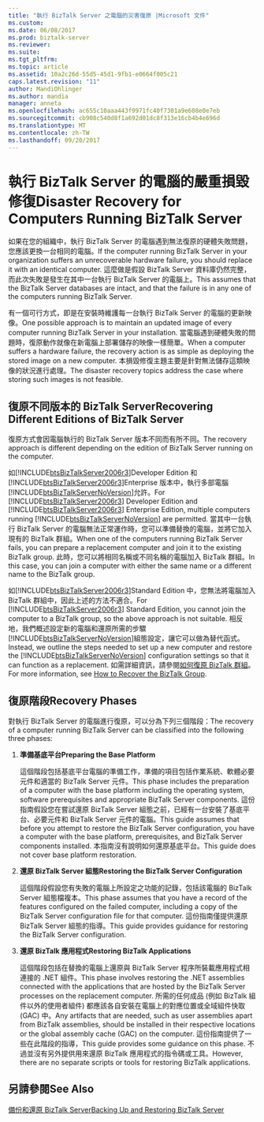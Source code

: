 ```yaml
---
title: "執行 BizTalk Server 之電腦的災害復原 |Microsoft 文件"
ms.custom: 
ms.date: 06/08/2017
ms.prod: biztalk-server
ms.reviewer: 
ms.suite: 
ms.tgt_pltfrm: 
ms.topic: article
ms.assetid: 10a2c26d-55d5-45d1-9fb1-e0664f005c21
caps.latest.revision: "11"
author: MandiOhlinger
ms.author: mandia
manager: anneta
ms.openlocfilehash: ac655c10aaa443f9971fc40f7301a9e608e0e7eb
ms.sourcegitcommit: cb908c540d8f1a692d01dc8f313e16cb4b4e696d
ms.translationtype: MT
ms.contentlocale: zh-TW
ms.lasthandoff: 09/20/2017
---
```

# <a name="disaster-recovery-for-computers-running-biztalk-server"></a><span data-ttu-id="f5852-102">執行 BizTalk Server 的電腦的嚴重損毀修復</span><span class="sxs-lookup"><span data-stu-id="f5852-102">Disaster Recovery for Computers Running BizTalk Server</span></span>
<span data-ttu-id="f5852-103">如果在您的組織中，執行 BizTalk Server 的電腦遇到無法復原的硬體失敗問題，您應該更換一台相同的電腦。</span><span class="sxs-lookup"><span data-stu-id="f5852-103">If the computer running BizTalk Server in your organization suffers an unrecoverable hardware failure, you should replace it with an identical computer.</span></span> <span data-ttu-id="f5852-104">這麼做是假設 BizTalk Server 資料庫仍然完整，而此次失敗是發生在其中一台執行 BizTalk Server 的電腦上。</span><span class="sxs-lookup"><span data-stu-id="f5852-104">This assumes that the BizTalk Server databases are intact, and that the failure is in any one of the computers running BizTalk Server.</span></span>  
  
 <span data-ttu-id="f5852-105">有一個可行方式，即是在安裝時維護每一台執行 BizTalk Server 的電腦的更新映像。</span><span class="sxs-lookup"><span data-stu-id="f5852-105">One possible approach is to maintain an updated image of every computer running BizTalk Server in your installation.</span></span> <span data-ttu-id="f5852-106">當電腦遇到硬體失敗的問題時，復原動作就像在新電腦上部署儲存的映像一樣簡單。</span><span class="sxs-lookup"><span data-stu-id="f5852-106">When a computer suffers a hardware failure, the recovery action is as simple as deploying the stored image on a new computer.</span></span> <span data-ttu-id="f5852-107">本損毀修復主題主要是針對無法儲存這類映像的狀況進行處理。</span><span class="sxs-lookup"><span data-stu-id="f5852-107">The disaster recovery topics address the case where storing such images is not feasible.</span></span>  
## <a name="recovering-different-editions-of-biztalk-server"></a><span data-ttu-id="f5852-108">復原不同版本的 BizTalk Server</span><span class="sxs-lookup"><span data-stu-id="f5852-108">Recovering Different Editions of BizTalk Server</span></span>  
 <span data-ttu-id="f5852-109">復原方式會因電腦執行的 BizTalk Server 版本不同而有所不同。</span><span class="sxs-lookup"><span data-stu-id="f5852-109">The recovery approach is different depending on the edition of BizTalk Server running on the computer.</span></span>  
  
 <span data-ttu-id="f5852-110">如[!INCLUDE[btsBizTalkServer2006r3](../includes/btsbiztalkserver2006r3-md.md)]Developer Edition 和[!INCLUDE[btsBizTalkServer2006r3](../includes/btsbiztalkserver2006r3-md.md)]Enterprise 版本中，執行多部電腦[!INCLUDE[btsBizTalkServerNoVersion](../includes/btsbiztalkservernoversion-md.md)]允許。</span><span class="sxs-lookup"><span data-stu-id="f5852-110">For [!INCLUDE[btsBizTalkServer2006r3](../includes/btsbiztalkserver2006r3-md.md)] Developer Edition and [!INCLUDE[btsBizTalkServer2006r3](../includes/btsbiztalkserver2006r3-md.md)] Enterprise Edition, multiple computers running [!INCLUDE[btsBizTalkServerNoVersion](../includes/btsbiztalkservernoversion-md.md)] are permitted.</span></span> <span data-ttu-id="f5852-111">當其中一台執行 BizTalk Server 的電腦無法正常運作時，您可以準備替換的電腦，並將它加入現有的 BizTalk 群組。</span><span class="sxs-lookup"><span data-stu-id="f5852-111">When one of the computers running BizTalk Server fails, you can prepare a replacement computer and join it to the existing BizTalk group.</span></span> <span data-ttu-id="f5852-112">此時，您可以將相同名稱或不同名稱的電腦加入 BizTalk 群組。</span><span class="sxs-lookup"><span data-stu-id="f5852-112">In this case, you can join a computer with either the same name or a different name to the BizTalk group.</span></span>  
  
 <span data-ttu-id="f5852-113">如[!INCLUDE[btsBizTalkServer2006r3](../includes/btsbiztalkserver2006r3-md.md)]Standard Edition 中，您無法將電腦加入 BizTalk 群組中，因此上述的方法不適合。</span><span class="sxs-lookup"><span data-stu-id="f5852-113">For [!INCLUDE[btsBizTalkServer2006r3](../includes/btsbiztalkserver2006r3-md.md)] Standard Edition, you cannot join the computer to a BizTalk group, so the above approach is not suitable.</span></span> <span data-ttu-id="f5852-114">相反地，我們概述設定新的電腦和還原所需的步驟[!INCLUDE[btsBizTalkServerNoVersion](../includes/btsbiztalkservernoversion-md.md)]組態設定，讓它可以做為替代函式。</span><span class="sxs-lookup"><span data-stu-id="f5852-114">Instead, we outline the steps needed to set up a new computer and restore the [!INCLUDE[btsBizTalkServerNoVersion](../includes/btsbiztalkservernoversion-md.md)] configuration settings so that it can function as a replacement.</span></span> <span data-ttu-id="f5852-115">如需詳細資訊，請參閱[如何復原 BizTalk 群組](../core/how-to-recover-the-biztalk-group.md)。</span><span class="sxs-lookup"><span data-stu-id="f5852-115">For more information, see [How to Recover the BizTalk Group](../core/how-to-recover-the-biztalk-group.md).</span></span>  
  
## <a name="recovery-phases"></a><span data-ttu-id="f5852-116">復原階段</span><span class="sxs-lookup"><span data-stu-id="f5852-116">Recovery Phases</span></span>  
 <span data-ttu-id="f5852-117">對執行 BizTalk Server 的電腦進行復原，可以分為下列三個階段：</span><span class="sxs-lookup"><span data-stu-id="f5852-117">The recovery of a computer running BizTalk Server can be classified into the following three phases:</span></span>  
  
1.  <span data-ttu-id="f5852-118">**準備基底平台**</span><span class="sxs-lookup"><span data-stu-id="f5852-118">**Preparing the Base Platform**</span></span>  
  
     <span data-ttu-id="f5852-119">這個階段包括基底平台電腦的準備工作，準備的項目包括作業系統、軟體必要元件和適當的 BizTalk Server 元件。</span><span class="sxs-lookup"><span data-stu-id="f5852-119">This phase includes the preparation of a computer with the base platform including the operating system, software prerequisites and appropriate BizTalk Server components.</span></span> <span data-ttu-id="f5852-120">這份指南假設您在嘗試還原 BizTalk Server 組態之前，已經有一台安裝了基底平台、必要元件和 BizTalk Server 元件的電腦。</span><span class="sxs-lookup"><span data-stu-id="f5852-120">This guide assumes that before you attempt to restore the BizTalk Server configuration, you have a computer with the base platform, prerequisites, and BizTalk Server components installed.</span></span> <span data-ttu-id="f5852-121">本指南沒有說明如何還原基底平台。</span><span class="sxs-lookup"><span data-stu-id="f5852-121">This guide does not cover base platform restoration.</span></span>  
  
2.  <span data-ttu-id="f5852-122">**還原 BizTalk Server 組態**</span><span class="sxs-lookup"><span data-stu-id="f5852-122">**Restoring the BizTalk Server Configuration**</span></span>  
  
     <span data-ttu-id="f5852-123">這個階段假設您有失敗的電腦上所設定之功能的記錄，包括該電腦的 BizTalk Server 組態檔複本。</span><span class="sxs-lookup"><span data-stu-id="f5852-123">This phase assumes that you have a record of the features configured on the failed computer, including a copy of the BizTalk Server configuration file for that computer.</span></span> <span data-ttu-id="f5852-124">這份指南僅提供還原 BizTalk Server 組態的指導。</span><span class="sxs-lookup"><span data-stu-id="f5852-124">This guide provides guidance for restoring the BizTalk Server configuration.</span></span>  
  
3.  <span data-ttu-id="f5852-125">**還原 BizTalk 應用程式**</span><span class="sxs-lookup"><span data-stu-id="f5852-125">**Restoring BizTalk Applications**</span></span>  
  
     <span data-ttu-id="f5852-126">這個階段包括在替換的電腦上還原與 BizTalk Server 程序所裝載應用程式相連接的 .NET 組件。</span><span class="sxs-lookup"><span data-stu-id="f5852-126">This phase involves restoring the .NET assemblies connected with the applications that are hosted by the BizTalk Server processes on the replacement computer.</span></span> <span data-ttu-id="f5852-127">所需的任何成品 (例如 BizTalk 組件以外的使用者組件) 都應該各自安裝在電腦上的對應位置或全域組件快取 (GAC) 中。</span><span class="sxs-lookup"><span data-stu-id="f5852-127">Any artifacts that are needed, such as user assemblies apart from BizTalk assemblies, should be installed in their respective locations or the global assembly cache (GAC) on the computer.</span></span> <span data-ttu-id="f5852-128">這份指南提供了一些在此階段的指導，</span><span class="sxs-lookup"><span data-stu-id="f5852-128">This guide provides some guidance on this phase.</span></span> <span data-ttu-id="f5852-129">不過並沒有另外提供用來還原 BizTalk 應用程式的指令碼或工具。</span><span class="sxs-lookup"><span data-stu-id="f5852-129">However, there are no separate scripts or tools for restoring BizTalk applications.</span></span>  
  
## <a name="see-also"></a><span data-ttu-id="f5852-130">另請參閱</span><span class="sxs-lookup"><span data-stu-id="f5852-130">See Also</span></span>  
 [<span data-ttu-id="f5852-131">備份和還原 BizTalk Server</span><span class="sxs-lookup"><span data-stu-id="f5852-131">Backing Up and Restoring BizTalk Server</span></span>](../core/backing-up-and-restoring-biztalk-server.md)